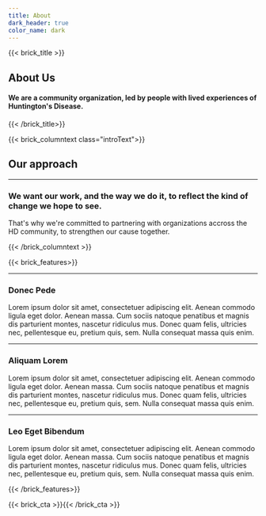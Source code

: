 ```yaml
---
title: About
dark_header: true
color_name: dark
---
```

{{< brick_title >}}

## About Us

#### We are a community organization, led by people with lived experiences of Huntington's Disease.


{{< /brick_title>}}

{{< brick_columntext class="introText">}}

## Our approach

---

### We want our work, and the way we do it, to reflect the kind of change we hope to see.

That's why we're committed to partnering with organizations accross the HD community, to strengthen our cause together.

{{< /brick_columntext >}}


{{< brick_features>}}

---
### Donec Pede

Lorem ipsum dolor sit amet, consectetuer adipiscing elit. Aenean commodo ligula eget dolor. Aenean massa. Cum sociis natoque penatibus et magnis dis parturient montes, nascetur ridiculus mus. Donec quam felis, ultricies nec, pellentesque eu, pretium quis, sem. Nulla consequat massa quis enim.

---
### Aliquam Lorem

Lorem ipsum dolor sit amet, consectetuer adipiscing elit. Aenean commodo ligula eget dolor. Aenean massa. Cum sociis natoque penatibus et magnis dis parturient montes, nascetur ridiculus mus. Donec quam felis, ultricies nec, pellentesque eu, pretium quis, sem. Nulla consequat massa quis enim.

---
### Leo Eget Bibendum

Lorem ipsum dolor sit amet, consectetuer adipiscing elit. Aenean commodo ligula eget dolor. Aenean massa. Cum sociis natoque penatibus et magnis dis parturient montes, nascetur ridiculus mus. Donec quam felis, ultricies nec, pellentesque eu, pretium quis, sem. Nulla consequat massa quis enim.

{{< /brick_features>}}

{{< brick_cta >}}{{< /brick_cta >}}